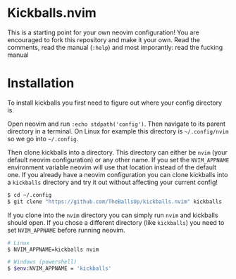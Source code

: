 # Kickballs.nvim

This is a starting point for your own neovim configuration! You are encouraged to fork this
repository and make it your own. Read the comments, read the manual (`:help`) and most imporantly:
read the fucking manual

# Installation

To install kickballs you first need to figure out where your config directory is.

Open neovim and run `:echo stdpath('config')`. Then navigate to its parent directory in
a terminal. On Linux for example this directory is `~/.config/nvim` so we go into `~/.config`.

Then clone kickballs into a directory. This directory can either be `nvim` (your default neovim
configuration) or any other name. If you set the `NVIM_APPNAME` environment variable neovim will
use that location instead of the default one. If you already have a neovim configuration you can
clone kickballs into a `kickballs` directory and try it out without affecting your current config!

```sh
$ cd ~/.config
$ git clone "https://github.com/TheBallsUp/kickballs.nvim" kickballs
```

If you clone into the `nvim` directory you can simply run `nvim` and kickballs should open. If you
chose a different directory (like `kickballs`) you need to set `NVIM_APPNAME` before running
neovim.

```sh
# Linux
$ NVIM_APPNAME=kickballs nvim

# Windows (powershell)
$ $env:NVIM_APPNAME = 'kickballs'
```

